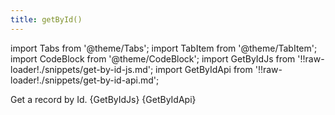 ```yaml
---
title: getById()
---
```


import Tabs from '@theme/Tabs';
import TabItem from '@theme/TabItem';
import CodeBlock from '@theme/CodeBlock';
import GetByIdJs from '!!raw-loader!./snippets/get-by-id-js.md';
import GetByIdApi from '!!raw-loader!./snippets/get-by-id-api.md';

Get a record by Id.
<Tabs>
  <TabItem value="javascript" label="Javascript" default>
    <CodeBlock className="language-jsx">
      {GetByIdJs}
    </CodeBlock>
  </TabItem>
  <TabItem value="API" label="API">
    <CodeBlock className="language-jsx" title="[GET]">
      {GetByIdApi}
    </CodeBlock>
  </TabItem>
</Tabs>
